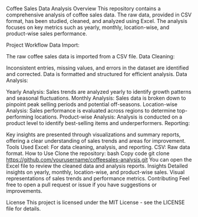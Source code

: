 Coffee Sales Data Analysis
Overview
This repository contains a comprehensive analysis of coffee sales data. The raw data, provided in CSV format, has been studied, cleaned, and analyzed using Excel. The analysis focuses on key metrics such as yearly, monthly, location-wise, and product-wise sales performance.

Project Workflow
Data Import:

The raw coffee sales data is imported from a CSV file.
Data Cleaning:

Inconsistent entries, missing values, and errors in the dataset are identified and corrected.
Data is formatted and structured for efficient analysis.
Data Analysis:

Yearly Analysis: Sales trends are analyzed yearly to identify growth patterns and seasonal fluctuations.
Monthly Analysis: Sales data is broken down to pinpoint peak selling periods and potential off-seasons.
Location-wise Analysis: Sales performance is evaluated across regions to determine top-performing locations.
Product-wise Analysis: Analysis is conducted on a product level to identify best-selling items and underperformers.
Reporting:

Key insights are presented through visualizations and summary reports, offering a clear understanding of sales trends and areas for improvement.
Tools Used
Excel: For data cleaning, analysis, and reporting.
CSV: Raw data format.
How to Use
Clone the repository:
bash
Copy code
git clone https://github.com/yourusername/coffeesales-analysis.git
You can open the Excel file to review the cleaned data and analysis reports.
Insights
Detailed insights on yearly, monthly, location-wise, and product-wise sales.
Visual representations of sales trends and performance metrics.
Contributing
Feel free to open a pull request or issue if you have suggestions or improvements.

License
This project is licensed under the MIT License - see the LICENSE file for details.
